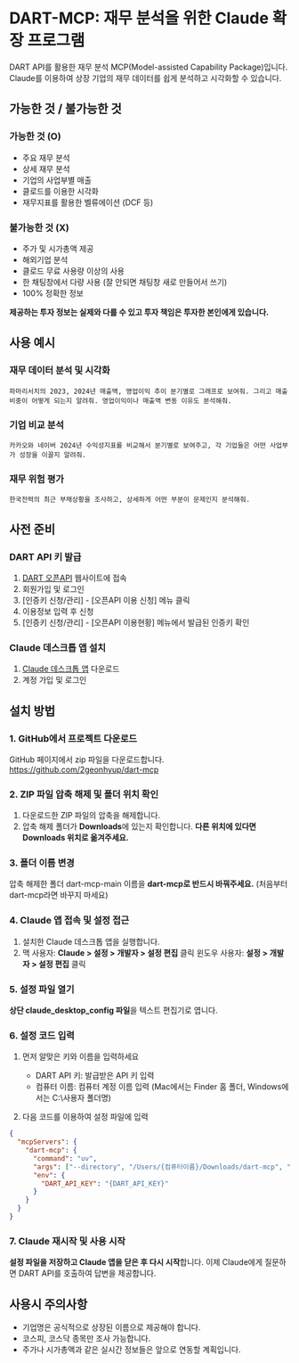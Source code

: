 # DART-MCP: 재무 분석을 위한 Claude 확장 프로그램

DART API를 활용한 재무 분석 MCP(Model-assisted Capability Package)입니다. Claude를 이용하여 상장 기업의 재무 데이터를 쉽게 분석하고 시각화할 수 있습니다.

## 가능한 것 / 불가능한 것

### 가능한 것 (O)
- 주요 재무 분석
- 상세 재무 분석
- 기업의 사업부별 매출
- 클로드를 이용한 시각화
- 재무지표를 활용한 벨류에이션 (DCF 등)

### 불가능한 것 (X)
- 주가 및 시가총액 제공
- 해외기업 분석
- 클로드 무료 사용량 이상의 사용
- 한 채팅창에서 다량 사용 (잘 안되면 채팅창 새로 만들어서 쓰기)
- 100% 정확한 정보

**제공하는 투자 정보는 실제와 다를 수 있고 투자 책임은 투자한 본인에게 있습니다.**

## 사용 예시

### 재무 데이터 분석 및 시각화
```
파마리서치의 2023, 2024년 매출액, 영업이익 추이 분기별로 그래프로 보여줘. 그리고 매출비중이 어떻게 되는지 알려줘. 영업이익이나 매출액 변동 이유도 분석해줘.
```

### 기업 비교 분석
```
카카오와 네이버 2024년 수익성지표를 비교해서 분기별로 보여주고, 각 기업들은 어떤 사업부가 성장을 이끌지 알려줘.
```

### 재무 위험 평가
```
한국전력의 최근 부채상황을 조사하고, 상세하게 어떤 부분이 문제인지 분석해줘.
```

## 사전 준비

### DART API 키 발급
1. [DART 오픈API](https://opendart.fss.or.kr) 웹사이트에 접속
2. 회원가입 및 로그인
3. [인증키 신청/관리] - [오픈API 이용 신청] 메뉴 클릭
4. 이용정보 입력 후 신청
5. [인증키 신청/관리] - [오픈API 이용현황] 메뉴에서 발급된 인증키 확인

### Claude 데스크톱 앱 설치
1. [Claude 데스크톱 앱](https://claude.ai/desktop) 다운로드 
2. 계정 가입 및 로그인

## 설치 방법

### 1. GitHub에서 프로젝트 다운로드
GitHub 페이지에서 zip 파일을 다운로드합니다.
https://github.com/2geonhyup/dart-mcp

### 2. ZIP 파일 압축 해제 및 폴더 위치 확인
1) 다운로드한 ZIP 파일의 압축을 해제합니다.
2) 압축 해제 폴더가 **Downloads**에 있는지 확인합니다. **다른 위치에 있다면 Downloads 위치로 옮겨주세요.**

### 3. 폴더 이름 변경
압축 해제한 폴더 dart-mcp-main 이름을 **dart-mcp로 반드시 바꿔주세요.** (처음부터 dart-mcp라면 바꾸지 마세요)

### 4. Claude 앱 접속 및 설정 접근
1) 설치한 Claude 데스크톱 앱을 실행합니다.
2) 맥 사용자: **Claude > 설정 > 개발자 > 설정 편집** 클릭
   윈도우 사용자: **설정 > 개발자 > 설정 편집** 클릭

### 5. 설정 파일 열기
**상단 claude_desktop_config 파일**을 텍스트 편집기로 엽니다.

### 6. 설정 코드 입력
1. 먼저 알맞은 키와 이름을 입력하세요
   - DART API 키: 발급받은 API 키 입력
   - 컴퓨터 이름: 컴퓨터 계정 이름 입력 (Mac에서는 Finder 홈 폴더, Windows에서는 C:\사용자 폴더명)

2. 다음 코드를 이용하여 설정 파일에 입력
```json
{
  "mcpServers": {
    "dart-mcp": {
      "command": "uv",
      "args": ["--directory", "/Users/{컴퓨터이름}/Downloads/dart-mcp", "run", "dart.py"],
      "env": {
        "DART_API_KEY": "{DART_API_KEY}"
      }
    }
  }
}
```

### 7. Claude 재시작 및 사용 시작
**설정 파일을 저장하고 Claude 앱을 닫은 후 다시 시작**합니다.
이제 Claude에게 질문하면 DART API를 호출하여 답변을 제공합니다.

## 사용시 주의사항
- 기업명은 공식적으로 상장된 이름으로 제공해야 합니다.
- 코스피, 코스닥 종목만 조사 가능합니다.
- 주가나 시가총액과 같은 실시간 정보들은 앞으로 연동할 계획입니다. 